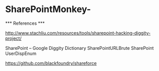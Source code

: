 SharePointMonkey-
=================

*** References ***

http://www.stachliu.com/resources/tools/sharepoint-hacking-diggity-project/

 SharePoint – Google Diggity Dictionary
 SharePointURLBrute
 SharePoint UserDispEnum


https://github.com/blackfoundry/shareforce
